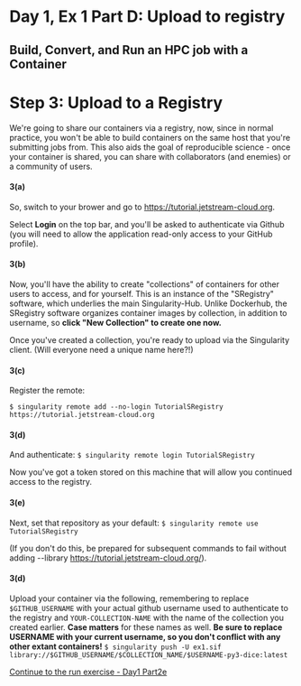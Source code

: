 # Day 1, Ex 1 Part D: Upload to registry
## Build, Convert, and Run an HPC job with a Container

# Step 3: Upload to a Registry

<!--
works: singularity pull shub://tutorial.jetstream-cloud.org/tutorial-containers/numpy-pillow:latest
 when did this work? it doesn't now. Maybe due to the push command used...
works: singularity pull library://ECoulter/tutorial-containers/mymandle:latest
fails: singularity pull library://ECoulter/tutorial-containers/numpy-pillow:latest
works: singularity push -U mymandle.sif library://ECoulter/tutorial-containers/mymandle:latest
fails: singularity push -U mymandle.sif library://tutorial.jetstream-cloud.org/ECoulter/tutorial-containers/mymandle:latest
-->

We're going to share our containers via a registry, now, since in
normal practice, you won't be able to build containers on the same
host that you're submitting jobs from. This also aids the goal
of reproducible science - once your container is shared, you can share 
with collaborators (and enemies) or a community of users.

#### 3(a)
So, switch to your  brower and go to 
<https://tutorial.jetstream-cloud.org>.

Select **Login** on the top bar, and you'll be asked to authenticate
via Github (you will need to allow the application read-only access to your
GitHub profile).

#### 3(b)
Now, you'll have the ability to create "collections" of containers for other
users to access, and for yourself. This is an instance of the "SRegistry" software,
which underlies the main Singularity-Hub. 
Unlike Dockerhub, the SRegistry software organizes container images by
collection, in addition to username, so 
**click "New Collection" to create one now.**

Once you've created a collection, you're ready to upload via the Singularity client.
(Will everyone need a unique name here?!)

#### 3(c)
Register the remote:

```
$ singularity remote add --no-login TutorialSRegistry https://tutorial.jetstream-cloud.org
```

#### 3(d)
And authenticate:
```$ singularity remote login TutorialSRegistry```

Now you've got a token stored on this machine that will allow you continued access to the
registry.

#### 3(e)
Next, set that repository as your default:
```$ singularity remote use TutorialSRegistry```

(If you don't do this, be prepared for subsequent commands to fail without
adding --library https://tutorial.jetstream-cloud.org/).

#### 3(d)
Upload your container via the following, 
remembering to replace `$GITHUB_USERNAME` with your actual github username
used to authenticate to the registry and `YOUR-COLLECTION-NAME` with the name of
the collection you created earlier. **Case matters** for these names as well.
**Be sure to replace USERNAME with your current username, so you don't conflict with any other 
extant containers!**
```$ singularity push -U ex1.sif library://$GITHUB_USERNAME/$COLLECTION_NAME/$USERNAME-py3-dice:latest```

[Continue to the run exercise - Day1 Part2e](https://github.com/XSEDE/Container_Tutorial/blob/master/Gateways2020/Day1%20Part2e%20-%20Build-Convert-Run%20Exercise%20-%20Running.md)
